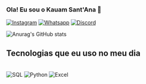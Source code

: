 
### Ola! Eu sou o Kauam Sant'Ana 🤗

[![Instagram](https://img.shields.io/badge/Instagram-E4405F?style=for-the-badge&logo=instagram&logoColor=white)](https://www.instagram.com/kauam_santana/profilecard/?igsh=cnpxaWN2N2hoamJ6)
[![Whatsapp]()]()
[![Discord]()]()

![Anurag's GitHub stats](https://github-readme-stats.vercel.app/api?username=KauamSantana&show_icons=true&theme=radical)

## Tecnologias que eu uso no meu dia
<div style="display: inline_block"> <br/>
    <img align="center" alt="SQL" src="https://img.shields.io/badge/Microsoft_SQL_Server-CC2927?style=for-the-badge&logo=microsoft-sql-server&logoColor=white" />
    <img align="center" alt="Python" src="https://img.shields.io/badge/Python-3776AB?style=for-the-badge&logo=python&logoColor=white" />
    <img align="center" alt="Excel" src="https://img.shields.io/badge/Microsoft_Excel-217346?style=for-the-badge&logo=microsoft-excel&logoColor=white" />
</div> <br/>



